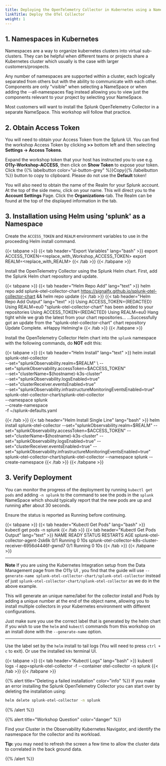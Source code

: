 ```yaml
---
title: Deploying the OpenTelemetry Collector in Kubernetes using a NameSpace
linkTitle: Deploy the OTel Collector
weight: 1
---
```


## 1. Namespaces in Kubernetes

Namespaces are a way to organize kubernetes clusters into virtual sub-clusters. They can be helpful when different teams or projects share a Kubernetes cluster which usually is the case with larger customers/prospects.

Any number of namespaces are supported within a cluster, each logically separated from others but with the ability to communicate with each other.  Components are only "visible" when selecting a NameSpace or when adding the --all-namespaces flag instead allowing you to view just the components relevant to your project by selecting your NameSpace.

Most customers will want to install the Splunk OpenTelemetry Collector in a separate NameSpace.  This workshop will follow that practice.

## 2. Obtain Access Token

You will need to obtain your Access Token from the Splunk UI. You can find the workshop Access Token by clicking **>>** bottom left and then selecting **Settings → Access Tokens**.

Expand the workshop token that your host has instructed you to use e.g. **O11y-Workshop-ACCESS**, then click on **Show Token** to expose your token. Click the {{% labelbutton color="ui-button-grey" %}}Copy{{% /labelbutton %}} button to copy to clipboard. Please do not use the **Default** token!

You will also need to obtain the name of the Realm for your Splunk account.  At the top of the side menu, click on your name. This will direct you to the **Account Settings** Page. Click the **Organizations**-tab. The Realm can be found at the top of the displayed information in the tab.

## 3. Installation using Helm using 'splunk' as a Namespace

Create the `ACCESS_TOKEN` and `REALM` environment variables to use in the proceeding Helm install command.

{{< tabpane >}}
{{< tab header="Export Variables" lang="bash" >}}
export ACCESS_TOKEN=<replace_with_Workshop_ACCESS_TOKEN>
export REALM=<replace_with_REALM>
{{< /tab >}}
{{< /tabpane >}}

Install the OpenTelemetry Collector using the Splunk Helm chart. First, add the Splunk Helm chart repository and update.

{{< tabpane >}}
{{< tab header="Helm Repo Add" lang="text" >}}
helm repo add splunk-otel-collector-chart https://signalfx.github.io/splunk-otel-collector-chart && helm repo update
{{< /tab >}}
{{< tab header="Helm Repo Add Output" lang="text" >}}
Using ACCESS_TOKEN={REDACTED}
Using REALM=eu0
"splunk-otel-collector-chart" has been added to your repositories
Using ACCESS_TOKEN={REDACTED}
Using REALM=eu0
Hang tight while we grab the latest from your chart repositories...
...Successfully got an update from the "splunk-otel-collector-chart" chart repository
Update Complete. ⎈Happy Helming!⎈
{{< /tab >}}
{{< /tabpane >}}

Install the OpenTelemetry Collector Helm chart into the `splunk` namespace with the following commands, do **NOT** edit this:

{{< tabpane >}}
{{< tab header="Helm Install" lang="text" >}}
helm install splunk-otel-collector \
--set="splunkObservability.realm=$REALM" \
--set="splunkObservability.accessToken=$ACCESS_TOKEN" \
--set="clusterName=$(hostname)-k3s-cluster" \
--set="splunkObservability.logsEnabled=true" \
--set="clusterReceiver.eventsEnabled=true" \
--set="splunkObservability.infrastructureMonitoringEventsEnabled=true" \
splunk-otel-collector-chart/splunk-otel-collector \
--namespace splunk \
--create-namespace \
-f ~/splunk-defaults.yaml

{{< /tab >}}
{{< tab header="Helm Install Single Line" lang="bash" >}}
helm install splunk-otel-collector --set="splunkObservability.realm=$REALM" --set="splunkObservability.accessToken=$ACCESS_TOKEN" --set="clusterName=$(hostname)-k3s-cluster" --set="splunkObservability.logsEnabled=true" --set="clusterReceiver.eventsEnabled=true" --set="splunkObservability.infrastructureMonitoringEventsEnabled=true" splunk-otel-collector-chart/splunk-otel-collector --namespace splunk --create-namespace
{{< /tab >}}
{{< /tabpane >}}

## 3. Verify Deployment

You can monitor the progress of the deployment by running `kubectl get pods` and adding `-n splunk` to the command to see the pods in the `splunk` NameSpace which should typically report that the new pods are up and running after about 30 seconds.

Ensure the status is reported as Running before continuing.

{{< tabpane >}}
{{< tab header="Kubectl Get Pods" lang="bash" >}}
kubectl get pods -n splunk
{{< /tab >}}
{{< tab header="Kubectl Get Pods Output" lang="text" >}}
NAME                                                          READY   STATUS    RESTARTS   AGE
splunk-otel-collector-agent-2sk6k                             0/1     Running   0          10s
splunk-otel-collector-k8s-cluster-receiver-6956d4446f-gwnd7   0/1     Running   0          10s
{{< /tab >}}
{{< /tabpane >}}

---

**Note**
If you are using the Kubernetes Integration setup from the Data Management page from the O11y UI , you find that the guide will use
`--generate-name splunk-otel-collector-chart/splunk-otel-collector` instead of just `splunk-otel-collector-chart/splunk-otel-collector` as we do in the above example.

This will generate an unique name/label for the collector install and Pods by adding a unique number at the end of the object name, allowing you to install multiple collectors in your Kubernetes environment with different configurations.

Just make sure you use the correct label that is generated by the helm chart if you wish to use the `helm` and `kubectl` commands from this workshop on an install done with the `--generate-name` option.  

---

Use the label set by the `helm` install to tail logs (You will need to press `ctrl + c` to exit). Or use the installed `k9s` terminal UI.

{{< tabpane >}}
{{< tab header="Kubectl Logs" lang="bash" >}}
kubectl logs -l app=splunk-otel-collector -f --container otel-collector -n splunk
{{< /tab >}}
{{< /tabpane >}}

{{% alert title="Deleting a failed installation" color="info" %}}
If you make an error installing the Splunk OpenTelemetry Collector you can start over by deleting the installation using:

``` bash
helm delete splunk-otel-collector -n splunk
```

{{% /alert %}}

{{% alert title="Workshop Question" color="danger" %}}

Find your Cluster in the Observability Kubernetes Navigator, and identify the nasmespace for the collector and its workload.

**Tip:**  you may need to refresh the screen a few time to allow the cluster data to correlated in the back ground data.

{{% /alert %}}
